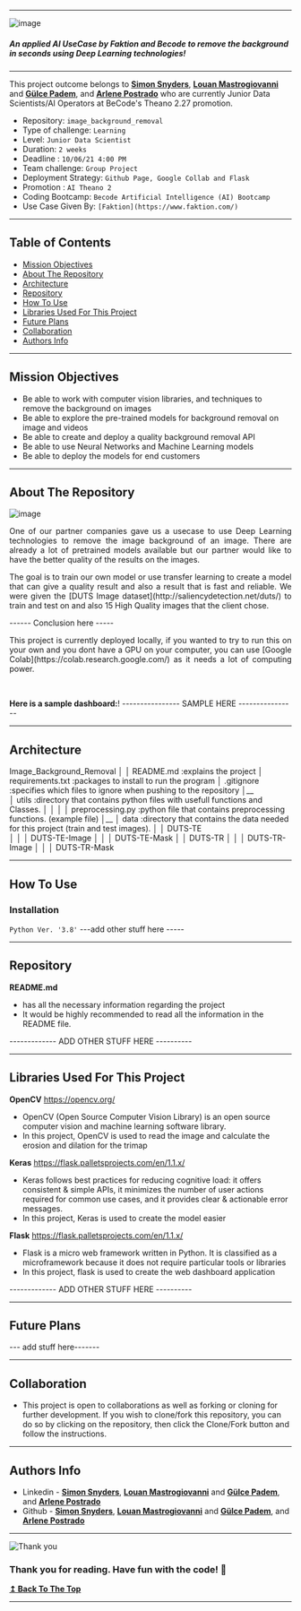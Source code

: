 ----------------------------------------------------------------------------------------------------------------
![image](https://user-images.githubusercontent.com/60827480/121077339-cd3aa200-c7d7-11eb-9d7c-b7b2b3ff5b80.png)

<h5> <strong> An applied AI UseCase by Faktion and Becode to remove the background in seconds using Deep Learning technologies! </strong> </h5>

---

This project outcome belongs to **[Simon Snyders](https://github.com/simonsny)**, **[Louan Mastrogiovanni](https://github.com/Louan-M)** and **[Gülce Padem](https://github.com/gpadem)**, and **[Arlene Postrado](https://github.com/arlene14ko)** who are currently Junior Data Scientists/AI Operators at BeCode's Theano 2.27 promotion.

- Repository: `image_background_removal`
- Type of challenge: `Learning`
- Level: `Junior Data Scientist`
- Duration: `2 weeks`
- Deadline : `10/06/21 4:00 PM`
- Team challenge: `Group Project`
- Deployment Strategy: `Github Page, Google Collab and Flask`
- Promotion : `AI Theano 2`
- Coding Bootcamp: `Becode Artificial Intelligence (AI) Bootcamp`
- Use Case Given By: `[Faktion](https://www.faktion.com/)`

---
## **Table of Contents**
- [Mission Objectives](#mission-objectives)
- [About The Repository](#about-the-repository)
- [Architecture](#architecture)
- [Repository](#repository)
- [How To Use](#how-to-use)
- [Libraries Used For This Project](#libraries-used-for-this-project)
- [Future Plans](#future-plans)
- [Collaboration](#collaboration)
- [Authors Info](#authors-info)

---

## **Mission Objectives**

- Be able to work with computer vision libraries, and techniques to remove the background on images
- Be able to explore the pre-trained models for background removal on image and videos
- Be able to create and deploy a quality background removal API
- Be able to use Neural Networks and Machine Learning models
- Be able to deploy the models for end customers

---

## **About The Repository**
![image](https://user-images.githubusercontent.com/60827480/121079465-6ec2f300-c7da-11eb-80ab-e69e244c9775.png)

<p align="justify">
One of our partner companies gave us a usecase to use Deep Learning technologies to remove the image background of an image. There are already a lot of pretrained models available but our partner would like to have the better quality of the results on the images.
</p>
<p align="justify">The goal is to train our own model or use transfer learning to create a model that can give a quality result and also a result that is fast and reliable. We were given the [DUTS Image dataset](http://saliencydetection.net/duts/) to train and test on and also 15 High Quality images that the client chose.</p>

<p align="justify"> ------ Conclusion here -----
</p>
<p align = "justify">This project is currently deployed locally, if you wanted to try to run this on your own and you dont have a GPU on your computer, you can use [Google Colab](https://colab.research.google.com/) as it needs a lot of computing power.</p>

<br/>

**Here is a sample dashboard:**!
 ---------------- SAMPLE HERE ----------------

---
## **Architecture**

Image_Background_Removal
│
│   README.md               :explains the project
│   requirements.txt        :packages to install to run the program
│   .gitignore              :specifies which files to ignore when pushing to the repository
│__   
│   utils                   :directory that contains python files with usefull functions and Classes.
│   │
│   │ preprocessing.py      :python file that contains preprocessing functions. (example file)
│__
│   data                    :directory that contains the data needed for this project (train and test images).
│   │ DUTS-TE               
│   │   │ DUTS-TE-Image
│   │   │ DUTS-TE-Mask 
│   │ DUTS-TR
│   │   │ DUTS-TR-Image
│   │   │ DUTS-TR-Mask 


---

## **How To Use**

### **Installation** 

`Python Ver. '3.8'`
---add other stuff here -----


---

## **Repository**


**README.md**

- has all the necessary information regarding the project
- It would be highly recommended to read all the information in the README file.


------------- ADD OTHER STUFF HERE ----------

---

## **Libraries Used For This Project**

**OpenCV** https://opencv.org/

- OpenCV (Open Source Computer Vision Library) is an open source computer vision and machine learning software library.
- In this project, OpenCV is used to read the image and calculate the erosion and dilation for the trimap

**Keras** https://flask.palletsprojects.com/en/1.1.x/

- Keras follows best practices for reducing cognitive load: it offers consistent & simple APIs, it minimizes the number of user actions required for common use cases, and it provides clear & actionable error messages.
- In this project, Keras is used to create the model easier

**Flask** https://flask.palletsprojects.com/en/1.1.x/

- Flask is a micro web framework written in Python. It is classified as a microframework because it does not require particular tools or libraries
- In this project, flask is used to create the web dashboard application


------------- ADD OTHER STUFF HERE ----------

---

## **Future Plans**

--- add stuff here-------

---

## **Collaboration**

- This project is open to collaborations as well as forking or cloning for further development. If you wish to clone/fork this repository, you can do so by clicking on the repository, then click the Clone/Fork button and follow the instructions.
---

## **Authors Info**

- Linkedin - **[Simon Snyders](https://www.linkedin.com/in/simon-snyders-9452aa146/)**, **[Louan Mastrogiovanni](https://www.linkedin.com/in/louan-mastrogiovanni-9a0a46143/)** and **[Gülce Padem](https://www.linkedin.com/in/gulce-padem/)**, and **[Arlene Postrado](https://www.linkedin.com/in/arlene-postrado/)**
- Github   - **[Simon Snyders](https://github.com/simonsny)**, **[Louan Mastrogiovanni](https://github.com/Louan-M)** and **[Gülce Padem](https://github.com/gpadem)**, and **[Arlene Postrado](https://github.com/arlene14ko)**

---

![Thank you](https://static.euronews.com/articles/320895/560x315_320895.jpg?1452514624)

### Thank you for reading. Have fun with the code! 🤗

[**↥ Back To The Top**](#table-of-contents)

---


